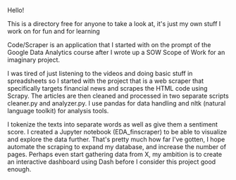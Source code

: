 Hello! 

This is a directory free for anyone to take a look at, it's just my own stuff I work on for fun and for learning 

Code/Scraper is an application that I started with on the prompt of the Google Data Analytics course after I wrote up a SOW Scope of Work for
an imaginary project. 

I was tired of just listening to the videos and doing basic stuff in spreadsheets so I started with the project that is a 
web scraper that specifically targets financial news and scrapes the HTML code using Scrapy. The articles are then cleaned and processed in two 
separate scripts cleaner.py and analyzer.py. I use pandas for data handling and nltk (natural language toolkit) for analysis tools. 

I tokenize the texts into separate words as well as give them a sentiment score. I created a Jupyter notebook (EDA_finscraper) to be able to 
visualize and explore the data further. That's pretty much how far I've gotten, I hope automate the scraping to expand my database, and increase 
the number of pages. Perhaps even start gathering data from X, my ambition is to create an interactive dashboard using Dash before I consider this 
project good enough. 


